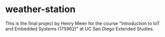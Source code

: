 # weather-station
This is the final project by Henry Meier for the course "Introduction to IoT and Embedded Systems (175962)" at UC San Diego Extended Studies.
